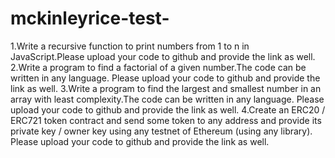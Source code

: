 # mckinleyrice-test-
1.Write a recursive function to print numbers from 1 to n in JavaScript.Please upload your code to github and provide the link as well.
2.Write a program to find a factorial of a given number.The code can be written in any language. Please upload your code to github and provide the link as well.
3.Write a program to find the largest and smallest number in an array with least complexity.The code can be written in any language. Please upload your code to github and provide the link as well.
4.Create an ERC20 / ERC721 token contract and send some token to any address and provide its private key / owner key using any testnet of Ethereum (using any library).
Please upload your code to github and provide the link as well.
